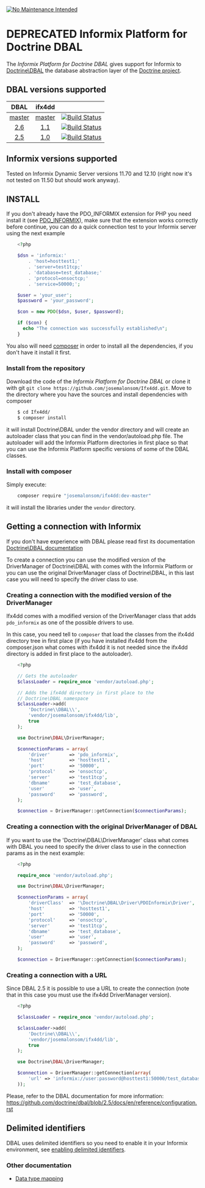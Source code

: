 
[![No Maintenance Intended](http://unmaintained.tech/badge.svg)](http://unmaintained.tech/)

# DEPRECATED Informix Platform for Doctrine DBAL

The *Informix Platform for Doctrine DBAL*  gives support for Informix to
[Doctrine\DBAL](http://www.doctrine-project.org/projects/dbal.html) the database
abstraction layer of the [Doctrine project](http://www.doctrine-project.org).

## DBAL versions supported

|  DBAL   | ifx4dd  |     |
|:-------:|:-------:|:---:|
|  [master](https://github.com/doctrine/dbal) |  [master](https://github.com/josemalonsom/ifx4dd) | [![Build Status](http://vps195060.ovh.net/job/ifx4dd/badge/icon)](http://vps195060.ovh.net/job/ifx4dd) |
|  [2.6](https://github.com/doctrine/dbal/tree/2.6)    |  [1.1](https://github.com/josemalonsom/ifx4dd/tree/1.1) | [![Build Status](http://vps195060.ovh.net/job/ifx4dd-1.1/badge/icon)](http://vps195060.ovh.net/job/ifx4dd-1.1) |
|  [2.5](https://github.com/doctrine/dbal/tree/2.5)    |  [1.0](https://github.com/josemalonsom/ifx4dd/tree/1.0) | [![Build Status](http://vps195060.ovh.net/job/ifx4dd-1.0/badge/icon)](http://vps195060.ovh.net/job/ifx4dd-1.0) |


## Informix versions supported

Tested on Informix Dynamic Server versions 11.70 and 12.10 (right now it's not
tested on 11.50 but should work anyway).


## INSTALL

If you don't already have the PDO\_INFORMIX extension for PHP you need install it
(see [PDO\_INFORMIX](http://www.php.net/manual/en/ref.pdo-informix.php)), make
sure that the extension works correctly before continue, you can do a quick
connection test to your Informix server using the next example

```php
    <?php

    $dsn = 'informix:'
        . 'host=hosttest1;'
        . 'server=test1tcp;'
        . 'database=test_database;'
        . 'protocol=onsoctcp;'
        . 'service=50000;';

    $user = 'your_user';
    $password = 'your_password';

    $con = new PDO($dsn, $user, $password);

    if ($con) {
      echo "The connection was successfully established\n";
    }
```

You also will need [composer](https://getcomposer.org) in order to install all
the dependencies, if you don't have it install it first.

### Install from the repository

Download the code of the *Informix Platform for Doctrine DBAL* or clone it with
git ```git clone https://github.com/josemalonsom/Ifx4dd.git```. Move to the
directory where you have the sources and install dependencies with composer

```bash
    $ cd Ifx4dd/
    $ composer install
```

it will install Doctrine\DBAL under the vendor directory and will create an
autoloader class that you can find in the vendor/autoload.php file. The
autoloader will add the Informix Platform directories in first place so that
you can use the Informix Platform specific versions of some of the DBAL classes.

### Install with composer

Simply execute:

```bash
    composer require "josemalonsom/ifx4dd:dev-master"
```

it will install the libraries under the `vendor` directory.

## Getting a connection with Informix

If you don't have experience with DBAL please read first its documentation
[Doctrine\DBAL documentation](http://docs.doctrine-project.org/projects/doctrine-dbal/en/latest)

To create a connection you can use the modified version of the DriverManager of
Doctrine\DBAL with comes with the Informix Platform or you can use the original
DriverManager class of Doctrine\DBAL, in this last case you will need to specify
the driver class to use.

### Creating a connection with the modified version of the DriverManager

Ifx4dd comes with a modified version of the DriverManager class that adds
`pdo_informix` as one of the possible drivers to use.

In this case, you need tell to `composer` that load the classes from the ifx4dd
directory tree in first place (if you have installed ifx4dd from the composer.json
what comes with ifx4dd it is not needed since the ifx4dd directory is added
in first place to the autoloader).

```php
    <?php

    // Gets the autoloader
    $classLoader = require_once 'vendor/autoload.php';

    // Adds the ifx4dd directory in first place to the
    // Doctrine\DBAL namespace
    $classLoader->add(
        'Doctrine\\DBAL\\',
        'vendor/josemalonsom/ifx4dd/lib',
        true
    );

    use Doctrine\DBAL\DriverManager;

    $connectionParams = array(
        'driver'       => 'pdo_informix',
        'host'         => 'hosttest1',
        'port'         => '50000',
        'protocol'     => 'onsoctcp',
        'server'       => 'test1tcp',
        'dbname'       => 'test_database',
        'user'         => 'user',
        'password'     => 'password',
    );

    $connection = DriverManager::getConnection($connectionParams);
```

### Creating a connection with the original DriverManager of DBAL

If you want to use the 'Doctrine\DBAL\DriverManager' class what comes with DBAL
you need to specify the driver class to use in the connection params as in the
next example:


```php
    <?php

    require_once 'vendor/autoload.php';

    use Doctrine\DBAL\DriverManager;

    $connectionParams = array(
        'driverClass'  => '\Doctrine\DBAL\Driver\PDOInformix\Driver',
        'host'         => 'hosttest1',
        'port'         => '50000',
        'protocol'     => 'onsoctcp',
        'server'       => 'test1tcp',
        'dbname'       => 'test_database',
        'user'         => 'user',
        'password'     => 'password',
    );

    $connection = DriverManager::getConnection($connectionParams);
```

### Creating a connection with a URL

Since DBAL 2.5 it is possible to use a URL to create the connection (note that
in this case you must use the ifx4dd DriverManager version).

```php
    <?php

    $classLoader = require_once 'vendor/autoload.php';

    $classLoader->add(
        'Doctrine\\DBAL\\',
        'vendor/josemalonsom/ifx4dd/lib',
        true
    );

    use Doctrine\DBAL\DriverManager;

    $connection = DriverManager::getConnection(array(
        'url' => 'informix://user:password@hosttest1:50000/test_database?protocol=onsoctcp&server=test1tcp'
    ));
```

Please, refer to the DBAL documentation for more information:
https://github.com/doctrine/dbal/blob/2.5/docs/en/reference/configuration.rst

## Delimited identifiers

DBAL uses delimited identifiers so you need to enable it in your Informix
environment, see [enabling delimited identifiers](http://www-01.ibm.com/support/knowledgecenter/SSGU8G_12.1.0/com.ibm.sqls.doc/ids_sqs_1667.htm?lang=en).

### Other documentation

- [Data type mapping](docs/types.md)

